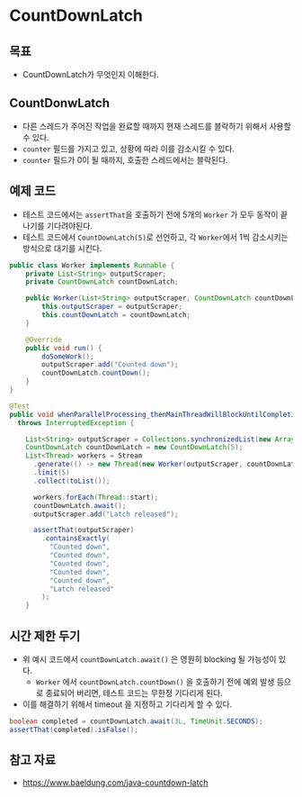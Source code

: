 # CountDownLatch

## 목표

- CountDownLatch가 무엇인지 이해한다.

## CountDonwLatch

- 다른 스레드가 주어진 작업을 완료할 때까지 현재 스레드를 블락하기 위해서 사용할 수 있다.
- `counter` 필드를 가지고 있고, 상황에 따라 이를 감소시킬 수 있다.
- `counter` 필드가 0이 될 때까지, 호출한 스레드에서는 블락된다.

## 예제 코드

- 테스트 코드에서는 `assertThat`을 호출하기 전에 5개의 `Worker` 가 모두 동작이 끝나기를 기다려야된다.
- 테스트 코드에서 `CountDownLatch(5)`로 선언하고, 각 `Worker`에서 1씩 감소시키는 방식으로 대기를 시킨다.

```java
public class Worker implements Runnable {
    private List<String> outputScraper;
    private CountDownLatch countDownLatch;

    public Worker(List<String> outputScraper, CountDownLatch countDownLatch) {
        this.outputScraper = outputScraper;
        this.countDownLatch = countDownLatch;
    }

    @Override
    public void run() {
        doSomeWork();
        outputScraper.add("Counted down");
        countDownLatch.countDown();
    }
}
```

```java
@Test
public void whenParallelProcessing_thenMainThreadWillBlockUntilCompletion()
  throws InterruptedException {

    List<String> outputScraper = Collections.synchronizedList(new ArrayList<>());
    CountDownLatch countDownLatch = new CountDownLatch(5);
    List<Thread> workers = Stream
      .generate(() -> new Thread(new Worker(outputScraper, countDownLatch)))
      .limit(5)
      .collect(toList());

      workers.forEach(Thread::start);
      countDownLatch.await(); 
      outputScraper.add("Latch released");

      assertThat(outputScraper)
        .containsExactly(
          "Counted down",
          "Counted down",
          "Counted down",
          "Counted down",
          "Counted down",
          "Latch released"
        );
    }
```

## 시간 제한 두기

- 위 예시 코드에서 `countDownLatch.await()` 은 영원히 blocking 될 가능성이 있다.
	- `Worker` 에서 `countDownLatch.countDown()` 을 호출하기 전에 예외 발생 등으로 종료되어 버리면, 테스트 코드는 무한정 기다리게 된다.
- 이를 해결하기 위해서 timeout 을 지정하고 기다리게 할 수 있다.

```java
boolean completed = countDownLatch.await(3L, TimeUnit.SECONDS);
assertThat(completed).isFalse();
```

## 참고 자료

- https://www.baeldung.com/java-countdown-latch